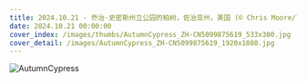 ```yaml
---
title: 2024.10.21 - 乔治·史密斯州立公园的柏树，佐治亚州，美国 (© Chris Moore/TANDEM Stills + Motion)
date: 2024.10.21 00:00:00
cover_index: /images/thumbs/AutumnCypress_ZH-CN5099875619_533x300.jpg
cover_detail: /images/AutumnCypress_ZH-CN5099875619_1920x1080.jpg
---
```


![AutumnCypress](/images/AutumnCypress_ZH-CN5099875619_1920x1080.jpg)
